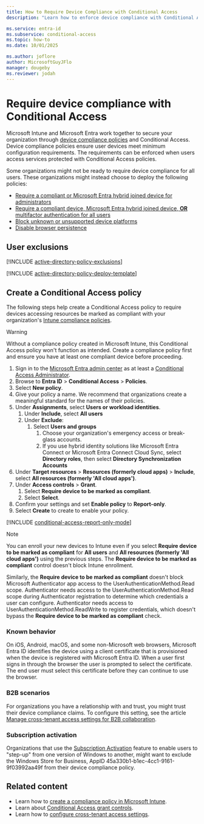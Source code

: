 ```yaml
---
title: How to Require Device Compliance with Conditional Access
description: "Learn how to enforce device compliance with Conditional Access policies. Ensure secure access to resources by meeting your organization's configuration requirements."

ms.service: entra-id
ms.subservice: conditional-access
ms.topic: how-to
ms.date: 10/01/2025

ms.author: joflore
author: MicrosoftGuyJFlo
manager: dougeby
ms.reviewer: jodah
---
```


# Require device compliance with Conditional Access

Microsoft Intune and Microsoft Entra work together to secure your organization through [device compliance policies](/mem/intune/protect/device-compliance-get-started) and Conditional Access. Device compliance policies ensure user devices meet minimum configuration requirements. The requirements can be enforced when users access services protected with Conditional Access policies.

Some organizations might not be ready to require device compliance for all users. These organizations might instead choose to deploy the following policies: 

- [Require a compliant or Microsoft Entra hybrid joined device for administrators](policy-alt-admin-device-compliand-hybrid.md)
- [Require a compliant device, Microsoft Entra hybrid joined device, **OR** multifactor authentication for all users](policy-alt-all-users-compliant-hybrid-or-mfa.md)
- [Block unknown or unsupported device platforms](policy-all-users-device-unknown-unsupported.md)
- [Disable browser persistence](policy-all-users-persistent-browser.md)

## User exclusions
[!INCLUDE [active-directory-policy-exclusions](~/includes/entra-policy-exclude-user.md)]

[!INCLUDE [active-directory-policy-deploy-template](~/includes/entra-policy-deploy-template.md)]

## Create a Conditional Access policy

The following steps help create a Conditional Access policy to require devices accessing resources be marked as compliant with your organization's [Intune compliance policies](/mem/intune/protect/create-compliance-policy). 

> [!WARNING]
> Without a compliance policy created in Microsoft Intune, this Conditional Access policy won't function as intended. Create a compliance policy first and ensure you have at least one compliant device before proceeding.

1. Sign in to the [Microsoft Entra admin center](https://entra.microsoft.com) as at least a [Conditional Access Administrator](../role-based-access-control/permissions-reference.md#conditional-access-administrator).
1. Browse to **Entra ID** > **Conditional Access** > **Policies**.
1. Select **New policy**.
1. Give your policy a name. We recommend that organizations create a meaningful standard for the names of their policies.
1. Under **Assignments**, select **Users or workload identities**.
   1. Under **Include**, select **All users**
   1. Under **Exclude**: 
      1. Select **Users and groups** 
         1. Choose your organization's emergency access or break-glass accounts.
         1. If you use hybrid identity solutions like Microsoft Entra Connect or Microsoft Entra Connect Cloud Sync, select **Directory roles**, then select **Directory Synchronization Accounts**
1. Under **Target resources** > **Resources (formerly cloud apps)** > **Include**, select **All resources (formerly 'All cloud apps')**.
1. Under **Access controls** > **Grant**.
   1. Select **Require device to be marked as compliant**.
   1. Select **Select**.
1. Confirm your settings and set **Enable policy** to **Report-only**.
1. Select **Create** to create to enable your policy.

[!INCLUDE [conditional-access-report-only-mode](../../includes/conditional-access-report-only-mode.md)]

> [!NOTE]
> You can enroll your new devices to Intune even if you select **Require device to be marked as compliant** for **All users** and **All resources (formerly 'All cloud apps')** using the previous steps. The **Require device to be marked as compliant** control doesn't block Intune enrollment. 
>
> Similarly, the **Require device to be marked as compliant** doesn't block Microsoft Authenticator app access to the UserAuthenticationMethod.Read scope. Authenticator needs access to the UserAuthenticationMethod.Read scope during Authenticator registration to determine which credentials a user can configure. Authenticator needs access to UserAuthenticationMethod.ReadWrite to register credentials, which doesn't bypass the **Require device to be marked as compliant** check.

### Known behavior

On iOS, Android, macOS, and some non-Microsoft web browsers, Microsoft Entra ID identifies the device using a client certificate that is provisioned when the device is registered with Microsoft Entra ID. When a user first signs in through the browser the user is prompted to select the certificate. The end user must select this certificate before they can continue to use the browser.

### B2B scenarios

For organizations you have a relationship with and trust, you might trust their device compliance claims. To configure this setting, see the article [Manage cross-tenant access settings for B2B collaboration](../../external-id/cross-tenant-access-settings-b2b-collaboration.yml#to-change-inbound-trust-settings-for-mfa-and-device-claims).

### Subscription activation

Organizations that use the [Subscription Activation](/windows/deployment/windows-10-subscription-activation) feature to enable users to "step-up" from one version of Windows to another, might want to exclude the Windows Store for Business, AppID 45a330b1-b1ec-4cc1-9161-9f03992aa49f from their device compliance policy.

## Related content

- Learn how to [create a compliance policy in Microsoft Intune](/mem/intune/protect/create-compliance-policy).
- Learn about [Conditional Access grant controls](/entra/identity/conditional-access/concept-conditional-access-grant#require-device-to-be-marked-as-compliant).
- Learn how to [configure cross-tenant access settings](/entra/external-id/cross-tenant-access-settings-b2b-collaboration#to-change-inbound-trust-settings-for-mfa-and-device-claims).
